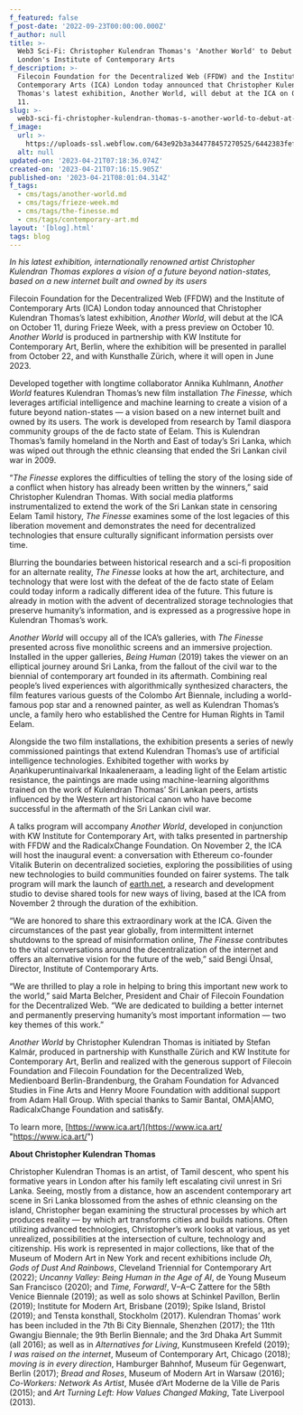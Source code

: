```yaml
---
f_featured: false
f_post-date: '2022-09-23T00:00:00.000Z'
f_author: null
title: >-
  Web3 Sci-Fi: Christopher Kulendran Thomas's 'Another World' to Debut at
  London's Institute of Contemporary Arts
f_description: >-
  Filecoin Foundation for the Decentralized Web (FFDW) and the Institute of
  Contemporary Arts (ICA) London today announced that Christopher Kulendran
  Thomas's latest exhibition, Another World, will debut at the ICA on October
  11. 
slug: >-
  web3-sci-fi-christopher-kulendran-thomas-s-another-world-to-debut-at-london-s-institute-of-contemporary-arts
f_image:
  url: >-
    https://uploads-ssl.webflow.com/643e92b3a344778457270525/6442383fef619d8564b54739_ckt-ffdw-ica.png
  alt: null
updated-on: '2023-04-21T07:18:36.074Z'
created-on: '2023-04-21T07:16:15.905Z'
published-on: '2023-04-21T08:01:04.314Z'
f_tags:
  - cms/tags/another-world.md
  - cms/tags/frieze-week.md
  - cms/tags/the-finesse.md
  - cms/tags/contemporary-art.md
layout: '[blog].html'
tags: blog
---
```


_In his latest exhibition, internationally renowned artist Christopher Kulendran Thomas explores a vision of a future beyond nation-states, based on a new internet built and owned by its users_

Filecoin Foundation for the Decentralized Web (FFDW) and the Institute of Contemporary Arts (ICA) London today announced that Christopher Kulendran Thomas’s latest exhibition, _Another World_, will debut at the ICA on October 11, during Frieze Week, with a press preview on October 10. _Another World_ is produced in partnership with KW Institute for Contemporary Art, Berlin, where the exhibition will be presented in parallel from October 22, and with Kunsthalle Zürich, where it will open in June 2023.

Developed together with longtime collaborator Annika Kuhlmann, _Another World_ features Kulendran Thomas’s new film installation _The Finesse,_ which leverages artificial intelligence and machine learning to create a vision of a future beyond nation-states — a vision based on a new internet built and owned by its users. The work is developed from research by Tamil diaspora community groups of the de facto state of Eelam. This is Kulendran Thomas’s family homeland in the North and East of today’s Sri Lanka, which was wiped out through the ethnic cleansing that ended the Sri Lankan civil war in 2009.

“_The Finesse_ explores the difficulties of telling the story of the losing side of a conflict when history has already been written by the winners,” said Christopher Kulendran Thomas. With social media platforms instrumentalized to extend the work of the Sri Lankan state in censoring Eelam Tamil history, _The Finesse_ examines some of the lost legacies of this liberation movement and demonstrates the need for decentralized technologies that ensure culturally significant information persists over time.

Blurring the boundaries between historical research and a sci-fi proposition for an alternate reality, _The Finesse_ looks at how the art, architecture, and technology that were lost with the defeat of the de facto state of Eelam could today inform a radically different idea of the future. This future is already in motion with the advent of decentralized storage technologies that preserve humanity’s information, and is expressed as a progressive hope in Kulendran Thomas’s work.

_Another World_ will occupy all of the ICA’s galleries, with _The Finesse_ presented across five monolithic screens and an immersive projection. Installed in the upper galleries, _Being Human_ (2019) takes the viewer on an elliptical journey around Sri Lanka, from the fallout of the civil war to the biennial of contemporary art founded in its aftermath. Combining real people’s lived experiences with algorithmically synthesized characters, the film features various guests of the Colombo Art Biennale, including a world-famous pop star and a renowned painter, as well as Kulendran Thomas’s uncle, a family hero who established the Centre for Human Rights in Tamil Eelam.

Alongside the two film installations, the exhibition presents a series of newly commissioned paintings that extend Kulendran Thomas’s use of artificial intelligence technologies. Exhibited together with works by Aṇaṅkuperuntinaivarkal Inkaaleneraam, a leading light of the Eelam artistic resistance, the paintings are made using machine-learning algorithms trained on the work of Kulendran Thomas’ Sri Lankan peers, artists influenced by the Western art historical canon who have become successful in the aftermath of the Sri Lankan civil war.

A talks program will accompany _Another World_, developed in conjunction with KW Institute for Contemporary Art, with talks presented in partnership with FFDW and the RadicalxChange Foundation. On November 2, the ICA will host the inaugural event: a conversation with Ethereum co-founder Vitalik Buterin on decentralized societies, exploring the possibilities of using new technologies to build communities founded on fairer systems. The talk program will mark the launch of [earth.net](https://earth.net/), a research and development studio to devise shared tools for new ways of living, based at the ICA from November 2 through the duration of the exhibition.

“We are honored to share this extraordinary work at the ICA. Given the circumstances of the past year globally, from intermittent internet shutdowns to the spread of misinformation online, _The Finesse_ contributes to the vital conversations around the decentralization of the internet and offers an alternative vision for the future of the web,” said Bengi Ünsal, Director, Institute of Contemporary Arts.

“We are thrilled to play a role in helping to bring this important new work to the world,” said Marta Belcher, President and Chair of Filecoin Foundation for the Decentralized Web. “We are dedicated to building a better internet and permanently preserving humanity’s most important information — two key themes of this work.”

_Another World_ by Christopher Kulendran Thomas is initiated by Stefan Kalmár, produced in partnership with Kunsthalle Zürich and KW Institute for Contemporary Art, Berlin and realized with the generous support of Filecoin Foundation and Filecoin Foundation for the Decentralized Web, Medienboard Berlin-Brandenburg, the Graham Foundation for Advanced Studies in Fine Arts and Henry Moore Foundation with additional support from Adam Hall Group. With special thanks to Samir Bantal, OMA|AMO, RadicalxChange Foundation and satis&fy.

To learn more, [https://www.ica.art/](https://www.ica.art/ "https://www.ica.art/")

**About Christopher Kulendran Thomas**

Christopher Kulendran Thomas is an artist, of Tamil descent, who spent his formative years in London after his family left escalating civil unrest in Sri Lanka. Seeing, mostly from a distance, how an ascendent contemporary art scene in Sri Lanka blossomed from the ashes of ethnic cleansing on the island, Christopher began examining the structural processes by which art produces reality — by which art transforms cities and builds nations. Often utilizing advanced technologies, Christopher’s work looks at various, as yet unrealized, possibilities at the intersection of culture, technology and citizenship. His work is represented in major collections, like that of the Museum of Modern Art in New York and recent exhibitions include _Oh, Gods of Dust And Rainbows_, Cleveland Triennial for Contemporary Art (2022); _Uncanny Valley: Being Human in the Age of AI_, de Young Museum San Francisco (2020); and _Time, Forward!_, V–A–C Zattere for the 58th Venice Biennale (2019); as well as solo shows at Schinkel Pavillon, Berlin (2019); Institute for Modern Art, Brisbane (2019); Spike Island, Bristol (2019); and Tensta konsthall, Stockholm (2017). Kulendran Thomas’ work has been included in the 7th Bi City Biennale, Shenzhen (2017); the 11th Gwangju Biennale; the 9th Berlin Biennale; and the 3rd Dhaka Art Summit (all 2016); as well as in _Alternatives for Living_, Kunstmuseen Krefeld (2019); _I was raised on the internet_, Museum of Contemporary Art, Chicago (2018); _moving is in every direction_, Hamburger Bahnhof, Museum für Gegenwart, Berlin (2017); _Bread and Roses_, Museum of Modern Art in Warsaw (2016); _Co-Workers: Network As Artist_, Musée d’Art Moderne de la Ville de Paris (2015); and _Art Turning Left: How Values Changed Making_, Tate Liverpool (2013).
